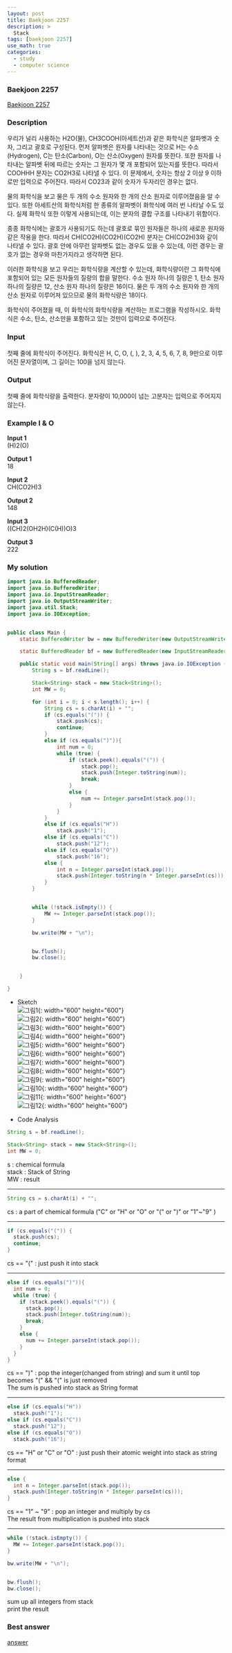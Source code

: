 ```yaml
---
layout: post
title: Baekjoon 2257
description: >
  Stack
tags: [baekjoon 2257]
use_math: true
categories:
  - study
  - computer science
---
```

### Baekjoon 2257
[Baekjoon 2257](https://www.acmicpc.net/problem/2257)

### Description
우리가 널리 사용하는 H2O(물), CH3COOH(아세트산)과 같은 화학식은 알파벳과 숫자, 그리고 괄호로 구성된다. 먼저 알파벳은 원자를 나타내는 것으로 H는 수소(Hydrogen), C는 탄소(Carbon), O는 산소(Oxygen) 원자를 뜻한다. 또한 원자를 나타내는 알파벳 뒤에 따르는 숫자는 그 원자가 몇 개 포함되어 있는지를 뜻한다. 따라서 COOHHH 분자는 CO2H3로 나타낼 수 있다. 이 문제에서, 숫자는 항상 2 이상 9 이하로만 입력으로 주어진다. 따라서 CO23과 같이 숫자가 두자리인 경우는 없다.

물의 화학식을 보고 물은 두 개의 수소 원자와 한 개의 산소 원자로 이루어졌음을 알 수 있다. 또한 아세트산의 화학식처럼 한 종류의 알파벳이 화학식에 여러 번 나타날 수도 있다. 실제 화학식 또한 이렇게 사용되는데, 이는 분자의 결합 구조를 나타내기 위함이다.

종종 화학식에는 괄호가 사용되기도 하는데 괄호로 묶인 원자들은 하나의 새로운 원자와 같은 작용을 한다. 따라서 CH(CO2H)(CO2H)(CO2H) 분자는 CH(CO2H)3와 같이 나타낼 수 있다. 괄호 안에 아무런 알파벳도 없는 경우도 있을 수 있는데, 이런 경우는 괄호가 없는 경우와 마찬가지라고 생각하면 된다.

이러한 화학식을 보고 우리는 화학식량을 계산할 수 있는데, 화학식량이란 그 화학식에 포함되어 있는 모든 원자들의 질량의 합을 말한다. 수소 원자 하나의 질량은 1, 탄소 원자 하나의 질량은 12, 산소 원자 하나의 질량은 16이다. 물은 두 개의 수소 원자와 한 개의 산소 원자로 이루어져 있으므로 물의 화학식량은 18이다.

화학식이 주어졌을 때, 이 화학식의 화학식량을 계산하는 프로그램을 작성하시오. 화학식은 수소, 탄소, 산소만을 포함하고 있는 것만이 입력으로 주어진다.

### Input
첫째 줄에 화학식이 주어진다. 화학식은 H, C, O, (, ), 2, 3, 4, 5, 6, 7, 8, 9만으로 이루어진 문자열이며, 그 길이는 100을 넘지 않는다.

### Output
첫째 줄에 화학식량을 출력한다. 분자량이 10,000이 넘는 고분자는 입력으로 주어지지 않는다.

### Example I & O
**Input 1** <br>
(H)2(O) <br>

**Output 1**<br>
18<br>

**Input 2** <br>
CH(CO2H)3 <br>

**Output 2**<br>
148<br>

**Input 3** <br>
((CH)2(OH2H)(C(H))O)3 <br>

**Output 3**<br>
222<br>

### My solution
~~~java
import java.io.BufferedReader;
import java.io.BufferedWriter;
import java.io.InputStreamReader;
import java.io.OutputStreamWriter;
import java.util.Stack;
import java.io.IOException;


public class Main {
	static BufferedWriter bw = new BufferedWriter(new OutputStreamWriter(System.out));

	static BufferedReader bf = new BufferedReader(new InputStreamReader(System.in));

	public static void main(String[] args) throws java.io.IOException {
		String s = bf.readLine();

		Stack<String> stack = new Stack<String>();
		int MW = 0;

		for (int i = 0; i < s.length(); i++) {
			String cs = s.charAt(i) + "";
			if (cs.equals("(")) {
				stack.push(cs);
				continue;
			}
			else if (cs.equals(")")){
				int num = 0;
				while (true) {
					if (stack.peek().equals("(")) {
						stack.pop();
						stack.push(Integer.toString(num));
						break;
					}
					else {
						num += Integer.parseInt(stack.pop());
					}
				}
			}
			else if (cs.equals("H"))
				stack.push("1");
			else if (cs.equals("C"))
				stack.push("12");
			else if (cs.equals("O"))
				stack.push("16");
			else {
				int n = Integer.parseInt(stack.pop());
				stack.push(Integer.toString(n * Integer.parseInt(cs)));
			}
		}


		while (!stack.isEmpty()) {
			MW += Integer.parseInt(stack.pop());
		}

		bw.write(MW + "\n");


		bw.flush();
		bw.close();


	}

}
~~~

* Sketch<br>
![그림1](https://github.com/hyun-jin891/hyun-jin891.github.io/blob/master/assets/img/96.PNG?raw=true){: width="600" height="600"}<br>
![그림2](https://github.com/hyun-jin891/hyun-jin891.github.io/blob/master/assets/img/97.PNG?raw=true){: width="600" height="600"}<br>
![그림3](https://github.com/hyun-jin891/hyun-jin891.github.io/blob/master/assets/img/98.PNG?raw=true){: width="600" height="600"}<br>
![그림4](https://github.com/hyun-jin891/hyun-jin891.github.io/blob/master/assets/img/99.PNG?raw=true){: width="600" height="600"}<br>
![그림5](https://github.com/hyun-jin891/hyun-jin891.github.io/blob/master/assets/img/100.PNG?raw=true){: width="600" height="600"}<br>
![그림6](https://github.com/hyun-jin891/hyun-jin891.github.io/blob/master/assets/img/101.PNG?raw=true){: width="600" height="600"}<br>
![그림7](https://github.com/hyun-jin891/hyun-jin891.github.io/blob/master/assets/img/102.PNG?raw=true){: width="600" height="600"}<br>
![그림8](https://github.com/hyun-jin891/hyun-jin891.github.io/blob/master/assets/img/103.PNG?raw=true){: width="600" height="600"}<br>
![그림9](https://github.com/hyun-jin891/hyun-jin891.github.io/blob/master/assets/img/104.PNG?raw=true){: width="600" height="600"}<br>
![그림10](https://github.com/hyun-jin891/hyun-jin891.github.io/blob/master/assets/img/105.PNG?raw=true){: width="600" height="600"}<br>
![그림11](https://github.com/hyun-jin891/hyun-jin891.github.io/blob/master/assets/img/106.PNG?raw=true){: width="600" height="600"}<br>
![그림12](https://github.com/hyun-jin891/hyun-jin891.github.io/blob/master/assets/img/107.PNG?raw=true){: width="600" height="600"}<br>

* Code Analysis<br>

~~~java
String s = bf.readLine();

Stack<String> stack = new Stack<String>();
int MW = 0;
~~~
s : chemical formula<br>
stack : Stack of String<br>
MW : result<br>

------
~~~java
String cs = s.charAt(i) + "";
~~~
cs : a part of chemical formula ("C" or "H" or "O" or "(" or ")" or "1"~"9" )<br>

------
~~~java
if (cs.equals("(")) {
  stack.push(cs);
  continue;
}
~~~
cs == "(" : just push it into stack<br>

-----
~~~java
else if (cs.equals(")")){
  int num = 0;
  while (true) {
    if (stack.peek().equals("(")) {
      stack.pop();
      stack.push(Integer.toString(num));
      break;
    }
    else {
      num += Integer.parseInt(stack.pop());
    }
  }
}
~~~
cs == ")" : pop the integer(changed from string) and sum it until top becomes "(" && "(" is just removed<br>
The sum is pushed into stack as String format

-----
~~~java
else if (cs.equals("H"))
  stack.push("1");
else if (cs.equals("C"))
  stack.push("12");
else if (cs.equals("O"))
  stack.push("16");
~~~
cs == "H" or "C" or "O" : just push their atomic weight into stack as string format<br>

-----
~~~java
else {
  int n = Integer.parseInt(stack.pop());
  stack.push(Integer.toString(n * Integer.parseInt(cs)));
}
~~~
cs == "1" ~ "9" : pop an integer and multiply by cs <br>
The result from multiplication is pushed into stack<br>

-----
~~~java
while (!stack.isEmpty()) {
  MW += Integer.parseInt(stack.pop());
}

bw.write(MW + "\n");


bw.flush();
bw.close();
~~~
sum up all integers from stack <br>
print the result<br>


### Best answer
[answer](https://blackvill.tistory.com/218)<br>
